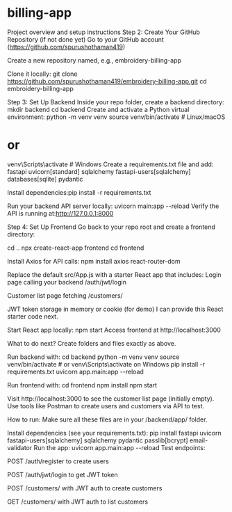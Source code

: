 # billing-app
Project overview and setup instructions
Step 2: Create Your GitHub Repository (if not done yet)
Go to your GitHub account (https://github.com/spurushothaman419)

Create a new repository named, e.g., embroidery-billing-app

Clone it locally:
git clone https://github.com/spurushothaman419/embroidery-billing-app.git
cd embroidery-billing-app

Step 3: Set Up Backend
Inside your repo folder, create a backend directory:
mkdir backend
cd backend
Create and activate a Python virtual environment:
python -m venv venv
source venv/bin/activate  # Linux/macOS
# or
venv\Scripts\activate     # Windows
Create a requirements.txt file and add:
fastapi
uvicorn[standard]
sqlalchemy
fastapi-users[sqlalchemy]
databases[sqlite]
pydantic

Install dependencies:pip install -r requirements.txt

Run your backend API server locally: uvicorn main:app --reload
Verify the API is running at:http://127.0.0.1:8000

Step 4: Set Up Frontend
Go back to your repo root and create a frontend directory:

cd ..
npx create-react-app frontend
cd frontend

Install Axios for API calls: npm install axios react-router-dom

Replace the default src/App.js with a starter React app that includes:
Login page calling your backend /auth/jwt/login

Customer list page fetching /customers/

JWT token storage in memory or cookie (for demo) I can provide this React starter code next.

Start React app locally: npm start
Access frontend at http://localhost:3000


What to do next?
Create folders and files exactly as above.

Run backend with:
cd backend
python -m venv venv
source venv/bin/activate  # or venv\Scripts\activate on Windows
pip install -r requirements.txt
uvicorn app.main:app --reload

Run frontend with:
cd frontend
npm install
npm start

Visit http://localhost:3000 to see the customer list page (initially empty).
Use tools like Postman to create users and customers via API to test.

How to run:
Make sure all these files are in your /backend/app/ folder.

Install dependencies (see your requirements.txt): pip install fastapi uvicorn fastapi-users[sqlalchemy] sqlalchemy pydantic passlib[bcrypt] email-validator
Run the app: uvicorn app.main:app --reload
Test endpoints: 

POST /auth/register to create users

POST /auth/jwt/login to get JWT token

POST /customers/ with JWT auth to create customers

GET /customers/ with JWT auth to list customers
